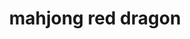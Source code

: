 ---
layout: activities
title: mahjong red dragon
emoji: mahjong_red_dragon
permalink: 🀄.html
image: assets/img/3moji/mahjong_red_dragon.png
---